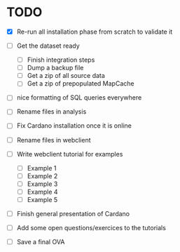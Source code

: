 # TODO

- [x] Re-run all installation phase from scratch to validate it
- [ ] Get the dataset ready
  - [ ] Finish integration steps
  - [ ] Dump a backup file
  - [ ] Get a zip of all source data
  - [ ] Get a zip of prepopulated MapCache
- [ ] nice formatting of SQL queries everywhere
- [ ] Rename files in analysis
- [ ] Fix Cardano installation once it is online
- [ ] Rename files in webclient
- [ ] Write webclient tutorial for examples
  - [ ] Example 1
  - [ ] Example 2
  - [ ] Example 3
  - [ ] Example 4
  - [ ] Example 5
- [ ] Finish general presentation of Cardano
- [ ] Add some open questions/exercices to the tutorials
- [ ] Save a final OVA

